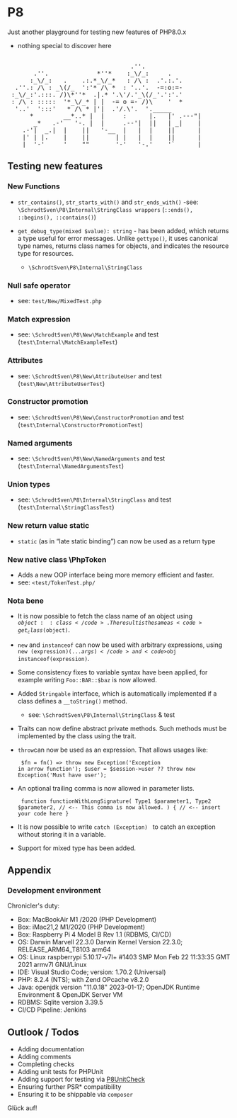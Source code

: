 # P8
Just another playground for testing new features of PHP8.0.x 
- nothing special to discover here   

<pre>

                                 .''.
       .''.             *''*    :_\/_:     .
      :_\/_:   .    .:.*_\/_*   : /\ :  .'.:.'.
  .''.: /\ : _\(/_  ':'* /\ *  : '..'.  -=:o:=-
 :_\/_:'.:::. /)\*''*  .|.* '.\'/.'_\(/_'.':'.'
 : /\ : :::::  '*_\/_* | |  -= o =- /)\    '  *
  '..'  ':::'   * /\ * |'|  .'/.\'.  '._____
      *        __*..* |  |     :      |.   |' .---"|
       _*   .-'   '-. |  |     .--'|  ||   | _|    |
    .-'|  _.|  |    ||   '-__  |   |  |    ||      |
    |' | |.    |    ||       | |   |  |    ||      |
 ___|  '-'     '    ""       '-'   '-.'    '`      |____    
</pre>

## Testing new features

### New Functions

- <code>str_contains()</code>, <code>str_starts_with()</code> and <code>str_ends_with()</code> 
     -see: <code>\SchrodtSven\P8\Internal\StringClass wrappers</code> (<code>::ends(), ::begins(), ::contains()</code>)

-  <code>get_debug_type(mixed $value): string</code> - has been added, which returns a type useful for error messages. Unlike <code>gettype()</code>, it uses canonical type names, returns class names for objects, and indicates the resource type for resources.
    - <code>\SchrodtSven\P8\Internal\StringClass</code>

### Null safe operator
 - see: <code>test/New/MixedTest.php</code>

### Match expression
- see: <code>\SchrodtSven\P8\New\MatchExample</code> and test (<code>test\Internal\MatchExampleTest</code>)


### Attributes
- see: <code>\SchrodtSven\P8\New\AttributeUser</code> and test (<code>test\New\AttributeUserTest</code>)


### Constructor promotion

- see: <code>\SchrodtSven\P8\New\ConstructorPromotion</code> and test (<code>test\Internal\ConstructorPromotionTest</code>)


### Named arguments

- see: <code>\SchrodtSven\P8\New\NamedArguments</code> and test (<code>test\Internal\NamedArgumentsTest</code>)

### Union types 

 - see: <code>\SchrodtSven\P8\Internal\StringClass</code> and test (<code>test\Internal\StringClassTest</code>)

### New return value static

- <code>static</code> (as in “late static binding”) can now be used as a return type

### New native class \PhpToken

-  Adds a new OOP interface being more memory efficient and faster. 
  - see: <code><test/TokenTest.php/</code>


### Nota bene 

- It is now possible to fetch the class name of an object using <code>$object::class</code>. The result is the same as <code>get_class($object)</code>.

- <code>new</code> and <code>instanceof</code> can now be used with arbitrary expressions, using <code>new (expression)(...$args)</code> and <code>$obj instanceof(expression)</code>.

- Some consistency fixes to variable syntax have been applied, for example writing <code>Foo::BAR::$baz</code> is now allowed.
- Added <code>Stringable</code> interface, which is automatically implemented if a class defines a <code>__toString()</code> method.
    - see: <code>\SchrodtSven\P8\Internal\StringClass</code> & test

- Traits can now define abstract private methods. Such methods must be implemented by the class using the trait.

 - <code>throw</code>can now be used as an expression. That allows usages like:<code><pre>
    $fn = fn() => throw new Exception('Exception in arrow function');
    $user = $session->user ?? throw new Exception('Must have user');
    </pre></code>

-  An optional trailing comma is now allowed in parameter lists.
<code><pre>
    function functionWithLongSignature(
       Type1 $parameter1,
       Type2 $parameter2, // <-- This comma is now allowed.
    ) 
    {
        // <-- insert your code here
    }
</pre></code>

- It is now possible to write <code>catch (Exception) </code> to catch an exception without storing it in a variable.

- Support for mixed type has been added.

## Appendix

### Development environment 

 Chronicler's duty: 

 - Box: MacBookAir M1 /2020 (PHP Development)
 - Box: iMac21,2 M1/2020 (PHP Development)
 - Box: Raspberry Pi 4 Model B Rev 1.1 (RDBMS, CI/CD)
 - OS: Darwin Marvell 22.3.0 Darwin Kernel Version 22.3.0; RELEASE_ARM64_T8103 arm64
 - OS: Linux raspberrypi 5.10.17-v7l+ #1403 SMP Mon Feb 22 11:33:35 GMT 2021 armv7l GNU/Linux
 - IDE: Visual Studio Code; version: 1.70.2 (Universal)
 - PHP: 8.2.4 (NTS); with Zend OPcache v8.2.0
 - Java: openjdk version "11.0.18" 2023-01-17; OpenJDK Runtime Environment  & OpenJDK Server VM
 - RDBMS: Sqlite version 3.39.5
 - CI/CD Pipeline: Jenkins 

## Outlook / Todos
 
- Adding documentation 
- Adding comments 
- Completing checks
- Adding unit tests for PHPUnit 
- Adding support for testing via <a href="https://github.com/SchrodtSven/P8Unitcheck">P8UnitCheck</a>
- Ensuring further PSR* compatibility
- Ensuring it to be shippable via <code>composer</code>


 Glück auf! 
